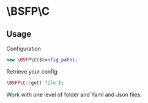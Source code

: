 # \BSFP\C

## Usage

Configuration

```php
new \BSFP\C($config_path);
```

Retrieve your config

```php
\BSFP\C::get('file');
```

Work with one level of folder and Yaml and Json files.